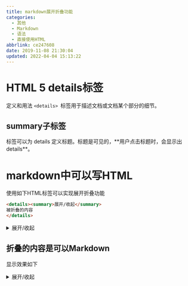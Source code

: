 ```yaml
---
title: markdown展开折叠功能
categories: 
  - 其他
  - Markdown
  - 语法
  - 直接使用HTML
abbrlink: ce247608
date: 2019-11-08 21:30:04
updated: 2022-04-04 15:13:22
---
```

# HTML 5 details标签
定义和用法
`<details> `标签用于描述文档或文档某个部分的细节。
## summary子标签
<summary> 标签可以为 details 定义标题。标题是可见的，**用户点击标题时，会显示出 details**。

# markdown中可以写HTML
使用如下HTML标签可以实现展开折叠功能
```html
<details><summary>展开/收起</summary>
被折叠的内容
</details>
```
<details><summary>展开/收起</summary>
被折叠的内容
</details>

## 折叠的内容是可以Markdown
显示效果如下
<details markdown='1'><summary>展开/收起</summary>
```java
private Formatter formatter;
......
public Console format(String fmt, Object ...args) 
{
    formatter.format(fmt, args).flush();
    return this;
}
```
</details>
